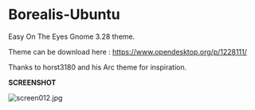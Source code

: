 # Borealis-Ubuntu
Easy On The Eyes Gnome 3.28 theme.

Theme can be download here : https://www.opendesktop.org/p/1228111/

Thanks to horst3180 and his Arc theme for inspiration.

<b>SCREENSHOT</b>

<img src="https://cdn.scrot.moe/images/2018/05/09/screen012.jpg" alt="screen012.jpg" border="0" />
